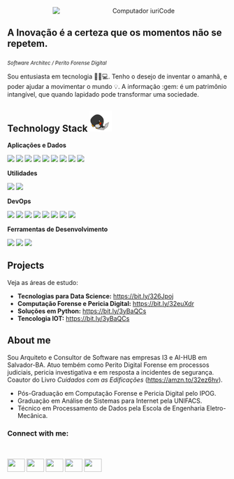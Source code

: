 <p align="center">
<img src="https://raw.githubusercontent.com/MicaelliMedeiros/micaellimedeiros/master/image/computer-illustration.png" min-width="400px" max-width="400px" width="400px" align="right" alt="Computador iuriCode">
<br>

## A Inovação é a certeza que os momentos não se repetem.
<sub>*Software Architec / Perito Forense Digital*</sub>


<p align="left">
Sou entusiasta em tecnologia 👨🏻💻. Tenho o desejo de inventar o amanhã, e poder ajudar a movimentar o mundo 💡.
A informação :gem: é um patrimônio intangível, que quando lapidado pode transformar uma sociedade. 
</p>

<h2 align="left">Technology Stack <img src="https://github.com/andersonandroid/andersonandroid/blob/main/laptop.gif" width="50"></h2>

**Aplicações e Dados**
<p align="left">
<img src="https://img.shields.io/badge/PostgreSQL-316192?style=flat-square&logo=PostgreSQL&logoColor=white"/>
<img src="https://img.shields.io/badge/-C%2B%2B-00599C?style=flat-square&logo=c%2B%2B&logoColor=white"/>
<img src="https://img.shields.io/badge/-PHP-1572B6?style=flat-square&logo=php&logoColor=white"/>
<img src="https://img.shields.io/badge/-Python-3776AB?style=flat-square&logo=python&logoColor=white"/>
<img src="https://img.shields.io/badge/-MongoDB-4EA94B?style=flat-square&logo=mongodb&logoColor=white"/>
<img src="https://img.shields.io/badge/-IOT-239120?style=flat-square&logo=arduino&logoColor=white"/>
<img src="https://img.shields.io/badge/-JavaScript-F7DF1E?style=flat-square&logo=javascript&logoColor=black"/>
 <img src="https://img.shields.io/badge/-SQLite-07405E?style=flat-square&logo=sqlite&logoColor=white"/>

<img src="https://img.shields.io/badge/-MySQL-00000F?style=flat-square&logo=mysql&logoColor=white"/>
</p>

**Utilidades**
<p align="left">
<img src="https://img.shields.io/badge/-Insomnia-5C2D91?style=flat-square&logo=insomnia&logoColor=white"/>
<img src="https://img.shields.io/badge/-Postman-E34F26?style=flat-square&logo=postman&logoColor=white"/>
</p>

**DevOps**
<p align="left">
<img src="https://img.shields.io/badge/-Digital Ocean-0080FF?style=flat-square&logo=digitalocean&logoColor=white"/>
<img src="https://img.shields.io/badge/-Amazon_AWS-232F3E?style=flat-square&logo=amazon-aws&logoColor=white"/>
<img src="https://img.shields.io/badge/-Linux-E34F26?style=flat-square&logo=linux&logoColor=black">
<img src="https://img.shields.io/badge/-Apache-CA2136?style=flat-square&logo=apache&logoColor=white">
<img src="https://img.shields.io/badge/-Flask-000000?style=flat-square&logo=flask&logoColor=white"/>
<img src="https://img.shields.io/badge/-Git-E34F26?style=flat-square&logo=git&logoColor=white"/>
<img src="https://img.shields.io/badge/-GitHub-100000?style=flat-square&logo=githubt&logoColor=white"/>
<img src="https://img.shields.io/badge/-Bitbucket-330F63?style=flat-square&logo=bitbucket&logoColor=white"/>
</p>

**Ferramentas de Desenvolvimento**
<p align="left">
 <img src="https://img.shields.io/badge/-Visual%20Studio%20-0080FF?style=flat-square&logo=visual-studio-code&logoColor=white"/>
 <img src="https://img.shields.io/badge/-Atom-4EA94B?style=flat-square&logo=atom&logoColor=white"/>
 <img src="https://img.shields.io/badge/-Shell_Script-232F3E?style=flat-square&logo=gnu-bash&logoColor=white"/>
</p>

## Projects
Veja as áreas de estudo:

* **Tecnologias para Data Science:** https://bit.ly/326Jpoj
* **Computação Forense e Pericia Digital:** https://bit.ly/32euXdr
* **Soluções em Python:** https://bit.ly/3yBaQCs
* **Tencologia IOT:** https://bit.ly/3yBaQCs



## About me

Sou Arquiteto e Consultor de Software nas empresas I3 e AI-HUB em Salvador-BA. Atuo tembém como Perito Digital Forense em processos judiciais, pericia investigativa e em resposta a incidentes de segurança. Coautor do Livro *Cuidados com as Edificações* (https://amzn.to/32ez6hv).

* Pós-Graduação em Computação Forense e Pericia Digital pelo IPOG.
* Graduação em Análise de Sistemas para Internet pela UNIFACS.
* Técnico em Processamento de Dados pela Escola de Engenharia Eletro-Mecânica.



<h3 align="left">Connect with me:</h3>
<br>
<p align="left">
<a href="https://twitter.com/santana_linux" target="blank"><img align="center" src="https://cdn.jsdelivr.net/npm/simple-icons@3.0.1/icons/twitter.svg" alt="" height="30" width="40"/></a>
<a href="https://www.linkedin.com/in/anderson-santana-53a51a69/" target="blank"><img align="center" src="https://cdn.jsdelivr.net/npm/simple-icons@3.0.1/icons/linkedin.svg" alt="" height="30" width="40" /></a>
<a href="https://www.instagram.com/andersonlinux/" target="blank"><img align="center" src="https://cdn.jsdelivr.net/npm/simple-icons@3.0.1/icons/instagram.svg" alt="" height="30" width="40" /></a>
<a href="https://www.facebook.com/anderson.santana.39589" target="blank"><img align="center" src="https://cdn.jsdelivr.net/npm/simple-icons@3.0.1/icons/facebook.svg" alt="" height="30" width="40" /></a>
<a href="https://www.andersonsantanadev.com/" target="blank"><img align="center" src="https://cdn.jsdelivr.net/npm/simple-icons@3.0.1/icons/sitepoint.svg" alt="" height="30" width="40" /></a>
</p>








<!--
**andersonandroid/andersonandroid** is a ✨ _special_ ✨ repository because its `README.md` (this file) appears on your GitHub profile.

Here are some ideas to get you started:

- 🔭 I’m currently working on ...
- 🌱 I’m currently learning ...
- 👯 I’m looking to collaborate on ...
- 🤔 I’m looking for help with ...
- 💬 Ask me about ...
- 📫 How to reach me: ...
- 😄 Pronouns: ...
- ⚡ Fun fact: ...
-->
